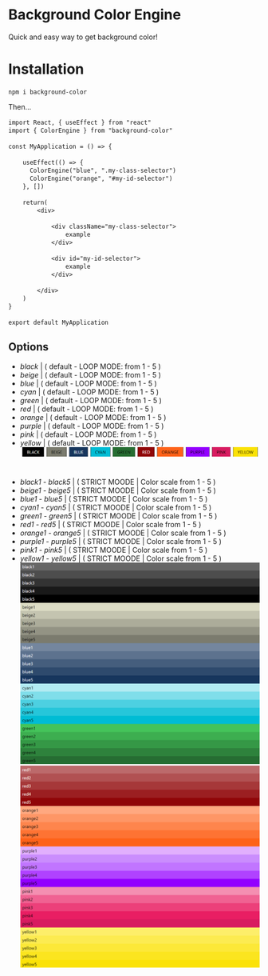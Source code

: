 # Background Color Engine

Quick and easy way to get background color!

# Installation

`npm i background-color`

Then...

```
import React, { useEffect } from "react"
import { ColorEngine } from "background-color"

const MyApplication = () => {
    
    useEffect(() => {
      ColorEngine("blue", ".my-class-selector")
      ColorEngine("orange", "#my-id-selector")
    }, [])
    
    return(
        <div>
        
            <div className="my-class-selector">
                example
            </div>
        
            <div id="my-id-selector">
                example
            </div>
        
        </div>
    )
}

export default MyApplication

```

## Options

* *black* | ( default - LOOP MODE: from 1 - 5 )
* *beige* | ( default - LOOP MODE: from 1 - 5 )
* *blue* | ( default - LOOP MODE: from 1 - 5 )
* *cyan* | ( default - LOOP MODE: from 1 - 5 )
* *green* | ( default - LOOP MODE: from 1 - 5 )
* *red* | ( default - LOOP MODE: from 1 - 5 )
* *orange* | ( default - LOOP MODE: from 1 - 5 )
* *purple* | ( default - LOOP MODE: from 1 - 5 )
* *pink* | ( default - LOOP MODE: from 1 - 5 )
* *yellow* | ( default - LOOP MODE: from 1 - 5 )
![Screenshot](Color1.png)

#
* *black1* - *black5* | ( STRICT MOODE | Color scale from 1 - 5 )
* *beige1* - *beige5* | ( STRICT MOODE | Color scale from 1 - 5 )
* *blue1* - *blue5* | ( STRICT MOODE | Color scale from 1 - 5 )
* *cyan1* - *cyan5* | ( STRICT MOODE | Color scale from 1 - 5 )
* *green1* - *green5* | ( STRICT MOODE | Color scale from 1 - 5 )
* *red1* - *red5* | ( STRICT MOODE | Color scale from 1 - 5 )
* *orange1* - *orange5* | ( STRICT MOODE | Color scale from 1 - 5 )
* *purple1* - *purple5* | ( STRICT MOODE | Color scale from 1 - 5 )
* *pink1* - *pink5* | ( STRICT MOODE | Color scale from 1 - 5 )
* *yellow1* - *yellow5* | ( STRICT MOODE | Color scale from 1 - 5 )
![Screenshot](Color2.png)
![Screenshot](Color3.png)